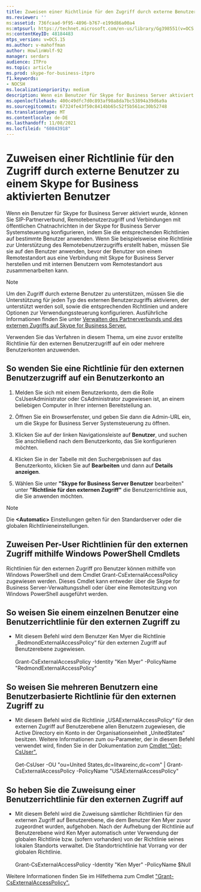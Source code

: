 ```yaml
---
title: Zuweisen einer Richtlinie für den Zugriff durch externe Benutzer
ms.reviewer: ''
ms:assetid: 736fcaad-9f95-4896-b767-e199d86a00a4
ms:mtpsurl: https://technet.microsoft.com/en-us/library/Gg398551(v=OCS.15)
ms:contentKeyID: 48184483
mtps_version: v=OCS.15
ms.author: v-mahoffman
author: HowlinWolf-92
manager: serdars
audience: ITPro
ms.topic: article
ms.prod: skype-for-business-itpro
f1.keywords:
- NOCSH
ms.localizationpriority: medium
description: Wenn ein Benutzer für Skype for Business Server aktiviert wurde, können Sie SIP-Partnerverbund, Remotebenutzerzugriff und Verbindungen mit öffentlichen Chatnachrichten in der Skype for Business Server Systemsteuerung konfigurieren, indem Sie die entsprechenden Richtlinien auf bestimmte Benutzer anwenden.
ms.openlocfilehash: 400c49dfc7d0c893af98a8da7bc53894a39d6a9a
ms.sourcegitcommit: 67324fe43f50c8414bb65c52f5b561ac30b52748
ms.translationtype: MT
ms.contentlocale: de-DE
ms.lasthandoff: 11/08/2021
ms.locfileid: "60843918"
---
```

# <a name="assign-an-external-user-access-policy-to-a-skype-for-business-enabled-user"></a>Zuweisen einer Richtlinie für den Zugriff durch externe Benutzer zu einem Skype for Business aktivierten Benutzer

Wenn ein Benutzer für Skype for Business Server aktiviert wurde, können Sie SIP-Partnerverbund, Remotebenutzerzugriff und Verbindungen mit öffentlichen Chatnachrichten in der Skype for Business Server Systemsteuerung konfigurieren, indem Sie die entsprechenden Richtlinien auf bestimmte Benutzer anwenden. Wenn Sie beispielsweise eine Richtlinie zur Unterstützung des Remotebenutzerzugriffs erstellt haben, müssen Sie sie auf den Benutzer anwenden, bevor der Benutzer von einem Remotestandort aus eine Verbindung mit Skype for Business Server herstellen und mit internen Benutzern vom Remotestandort aus zusammenarbeiten kann.


> [!NOTE]  
> Um den Zugriff durch externe Benutzer zu unterstützen, müssen Sie die Unterstützung für jeden Typ des externen Benutzerzugriffs aktivieren, der unterstützt werden soll, sowie die entsprechenden Richtlinien und andere Optionen zur Verwendungssteuerung konfigurieren. Ausführliche Informationen finden Sie unter [Verwalten des Partnerverbunds und des externen Zugriffs auf Skype for Business Server.](../managing-federation-and-external-access.md)


Verwenden Sie das Verfahren in diesem Thema, um eine zuvor erstellte Richtlinie für den externen Benutzerzugriff auf ein oder mehrere Benutzerkonten anzuwenden.


## <a name="to-apply-an-external-user-policy-to-a-user-account"></a>So wenden Sie eine Richtlinie für den externen Benutzerzugriff auf ein Benutzerkonto an

1.  Melden Sie sich mit einem Benutzerkonto, dem die Rolle CsUserAdministrator oder CsAdministrator zugewiesen ist, an einem beliebigen Computer in Ihrer internen Bereitstellung an.

2.  Öffnen Sie ein Browserfenster, und geben Sie dann die Admin-URL ein, um die Skype for Business Server Systemsteuerung zu öffnen. 

3.  Klicken Sie auf der linken Navigationsleiste auf **Benutzer**, und suchen Sie anschließend nach dem Benutzerkonto, das Sie konfigurieren möchten.

4.  Klicken Sie in der Tabelle mit den Suchergebnissen auf das Benutzerkonto, klicken Sie auf **Bearbeiten** und dann auf **Details anzeigen**.

5.  Wählen Sie unter **"Skype for Business Server Benutzer** bearbeiten" unter **"Richtlinie für den externen Zugriff"** die Benutzerrichtlinie aus, die Sie anwenden möchten.
     
> [!NOTE]  
> Die **\<Automatic>** Einstellungen gelten für den Standardserver oder die globalen Richtlinieneinstellungen.


## <a name="assigning-per-user-external-access-policies-by-using-windows-powershell-cmdlets"></a>Zuweisen Per-User Richtlinien für den externen Zugriff mithilfe Windows PowerShell Cmdlets

Richtlinien für den externen Zugriff pro Benutzer können mithilfe von Windows PowerShell und dem Cmdlet Grant-CsExternalAccessPolicy zugewiesen werden. Dieses Cmdlet kann entweder über die Skype for Business Server-Verwaltungsshell oder über eine Remotesitzung von Windows PowerShell ausgeführt werden. 

## <a name="to-assign-a-per-user-external-access-policy-to-a-single-user"></a>So weisen Sie einem einzelnen Benutzer eine Benutzerrichtlinie für den externen Zugriff zu

  - Mit diesem Befehl wird dem Benutzer Ken Myer die Richtlinie „RedmondExternalAccessPolicy“ für den externen Zugriff auf Benutzerebene zugewiesen.<br/><br/>Grant-CsExternalAccessPolicy -Identity "Ken Myer" -PolicyName "RedmondExternalAccessPolicy"


## <a name="to-assign-a-per-user-external-access-policy-to-multiple-users"></a>So weisen Sie mehreren Benutzern eine Benutzerbasierte Richtlinie für den externen Zugriff zu

  - Mit diesem Befehl wird die Richtlinie „USAExternalAccessPolicy“ für den externen Zugriff auf Benutzerebene allen Benutzern zugewiesen, die Active Directory ein Konto in der Organisationseinheit „UnitedStates“ besitzen. Weitere Informationen zum ou-Parameter, der in diesem Befehl verwendet wird, finden Sie in der Dokumentation zum [Cmdlet "Get-CsUser".](/powershell/module/skype/Get-CsUser)<br/><br/>Get-CsUser -OU "ou=United States,dc=litwareinc,dc=com" | Grant-CsExternalAccessPolicy -PolicyName "USAExternalAccessPolicy"


## <a name="to-unassign-a-per-user-external-access-policy"></a>So heben Sie die Zuweisung einer Benutzerrichtlinie für den externen Zugriff auf

  - Mit diesem Befehl wird die Zuweisung sämtlicher Richtlinien für den externen Zugriff auf Benutzerebene, die dem Benutzer Ken Myer zuvor zugeordnet wurden, aufgehoben. Nach der Aufhebung der Richtlinie auf Benutzerebene wird Ken Myer automatisch unter Verwendung der globalen Richtlinie bzw. (sofern vorhanden) von der Richtlinie seines lokalen Standorts verwaltet. Die Standortrichtlinie hat Vorrang vor der globalen Richtlinie.<br/><br/>Grant-CsExternalAccessPolicy -Identity "Ken Myer" -PolicyName $Null


Weitere Informationen finden Sie im Hilfethema zum Cmdlet ["Grant-CsExternalAccessPolicy".](/powershell/module/skype/Grant-CsExternalAccessPolicy)
